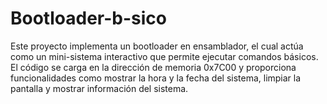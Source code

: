 # Bootloader-b-sico
Este proyecto implementa un bootloader en ensamblador, el cual actúa como un mini-sistema interactivo que permite ejecutar comandos básicos. El código se carga en la dirección de memoria 0x7C00 y proporciona funcionalidades como mostrar la hora y la fecha del sistema, limpiar la pantalla y mostrar información del sistema.
